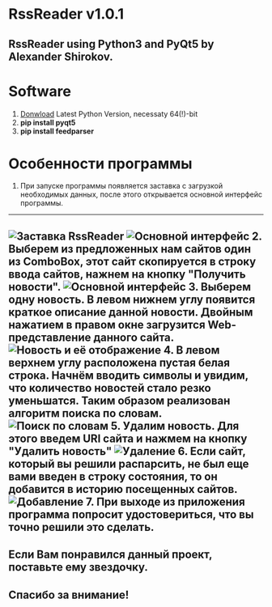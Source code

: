# RssReader v1.0.1
RssReader using Python3 and PyQt5 by Alexander Shirokov.
---
# Software
1. [Donwload](https://www.python.org/downloads/release/python-371/) Latest Python Version, necessaty 64(!)-bit
2. **pip install pyqt5**
3. **pip install feedparser**
# Особенности программы
1. При запуске программы появляется заставка с загрузкой необходимых данных, после этого открывается основной интерфейс программы.
---
![Заставка RssReader](https://github.com/aptmess/RssReader/blob/master/заставка.png)
![Основной интерфейс](https://github.com/aptmess/RssReader/blob/master/начальный%20интерфейс.png)
2. Выберем из предложенных нам сайтов один из ComboBox, этот сайт скопируется в строку ввода сайтов, нажнем на кнопку "Получить новости".
![Основной интерфейс](https://github.com/aptmess/RssReader/blob/master/rss%20parsing.png)
3. Выберем одну новость. В левом нижнем углу появится краткое описание данной новости. 
Двойным нажатием в правом окне загрузится Web-представление данного сайта.
![Новость и её отображение](https://github.com/aptmess/RssReader/blob/master/новость%20и%20ее%20отображение.png)
4. В левом верхнем углу расположена пустая белая строка. Начнём вводить символы и увидим, что количество новостей стало резко уменьшатся.
Таким образом реализован алгоритм поиска по словам.
![Поиск по словам](https://github.com/aptmess/RssReader/blob/master/поиск%20по%20словам.png)
5. Удалим новость. Для этого введем URl сайта и нажмем на кнопку "Удалить новость"
![Удаление](https://github.com/aptmess/RssReader/blob/master/удаление.png)
6. Если сайт, который вы решили распарсить, не был еще вами введен в строку состояния, то он добавится в историю посещенных сайтов.
![Добавление](https://github.com/aptmess/RssReader/blob/master/добавление%20посещенных%20сайтов.png)
7. При выходе из приложения программа попросит удостовериться, что вы точно решили это сделать.
---
Если Вам понравился данный проект, поставьте ему звездочку.
---
## Спасибо за внимание!
